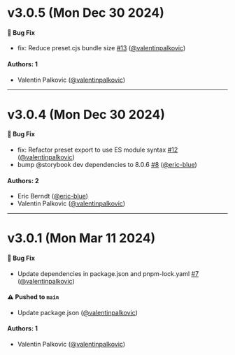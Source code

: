 # v3.0.5 (Mon Dec 30 2024)

#### 🐛 Bug Fix

- fix: Reduce preset.cjs bundle size [#13](https://github.com/storybookjs/addon-webpack5-compiler-babel/pull/13) ([@valentinpalkovic](https://github.com/valentinpalkovic))

#### Authors: 1

- Valentin Palkovic ([@valentinpalkovic](https://github.com/valentinpalkovic))

---

# v3.0.4 (Mon Dec 30 2024)

#### 🐛 Bug Fix

- fix: Refactor preset export to use ES module syntax [#12](https://github.com/storybookjs/addon-webpack5-compiler-babel/pull/12) ([@valentinpalkovic](https://github.com/valentinpalkovic))
- bump @storybook dev dependencies to 8.0.6 [#8](https://github.com/storybookjs/addon-webpack5-compiler-babel/pull/8) ([@eric-blue](https://github.com/eric-blue))

#### Authors: 2

- Eric Berndt ([@eric-blue](https://github.com/eric-blue))
- Valentin Palkovic ([@valentinpalkovic](https://github.com/valentinpalkovic))

---

# v3.0.1 (Mon Mar 11 2024)

#### 🐛 Bug Fix

- Update dependencies in package.json and pnpm-lock.yaml [#7](https://github.com/storybookjs/addon-webpack5-compiler-babel/pull/7) ([@valentinpalkovic](https://github.com/valentinpalkovic))

#### ⚠️ Pushed to `main`

- Update package.json ([@valentinpalkovic](https://github.com/valentinpalkovic))

#### Authors: 1

- Valentin Palkovic ([@valentinpalkovic](https://github.com/valentinpalkovic))
